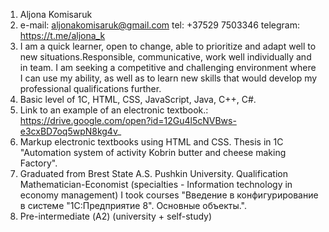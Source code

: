 1. Aljona Komisaruk
2.  e-mail: aljonakomisaruk@gmail.com
    tel: +37529 7503346
    telegram: https://t.me/aljona_k
3. I am а quick learner, open to change,  able to prioritize and adapt well to new situations.Responsible, communicative, work well individually and in team.
I am seeking a competitive and challenging environment where I can use my ability, as well as to learn new skills that would develop my professional qualifications further.
4. Basic level of 1C, HTML, CSS, JavaScript, Java, C++, C#. 
5. Link to an example of an electronic textbook.: https://drive.google.com/open?id=12Gu4l5cNVBws-e3cxBD7oq5wpN8kg4v_
6.  Markup electronic textbooks using HTML and CSS.
    Thesis in 1C "Automation system of activity Kobrin butter and cheese making Factory". 
7.  Graduated from Brest State A.S. Pushkin University. Qualification Mathematician-Economist (specialties - Information technology in economy management)
    I took courses "Введение в конфигурирование в системе "1С:Предприятие 8". Основные объекты.". 
8. Pre-intermediate (А2) (university + self-study)
